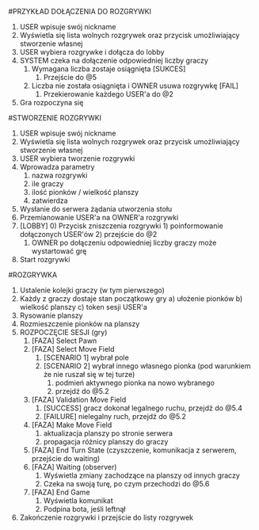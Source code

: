 #PRZYKŁAD DOŁĄCZENIA DO ROZGRYWKI
1. USER wpisuje swój nickname
2. Wyświetla się lista wolnych rozgrywek oraz przycisk umożliwiający stworzenie własnej
3. USER wybiera rozgrywke i dołącza do lobby
4. SYSTEM czeka na dołączenie odpowiedniej liczby graczy
    1) Wymagana liczba zostaje osiągnięta [SUKCES]
        1) Przejście do @5
    2) Liczba nie została osiągnięta i OWNER usuwa rozgrywkę [FAIL]
        1) Przekierowanie każdego USER'a do @2
5. Gra rozpoczyna się

#STWORZENIE ROZGRYWKI
1. USER wpisuje swój nickname
2. Wyświetla się lista wolnych rozgrywek oraz 
    przycisk umożliwiający stworzenie własnej
3. USER wybiera tworzenie rozgrywki
4. Wprowadza parametry
    1) nazwa rozgrywki
    2) ile graczy
    3) ilość pionków / wielkość planszy
    4) zatwierdza
5. Wysłanie do serwera żądania utworzenia stołu
6. Przemianowanie USER'a na OWNER'a rozgrywki
7. [LOBBY]
    0) Przycisk zniszczenia rozgrywki
        1) poinformowanie dołączonych USER'ów
        2) przejście do @2
    1) OWNER po dołączeniu odpowiedniej liczby graczy
       może wystartować grę
8. Start rozgrywki

#ROZGRYWKA
1. Ustalenie kolejki graczy (w tym pierwszego)
2. Każdy z graczy dostaje stan początkowy gry
    a) ułożenie pionków
    b) wielkość planszy
    c) token sesji USER'a
3. Rysowanie planszy
4. Rozmieszczenie pionków na planszy
5. ROZPOCZĘCIE SESJI (gry)
    1) [FAZA] Select Pawn
    2) [FAZA] Select Move Field
        1) [SCENARIO 1] wybrał pole
        2) [SCENARIO 2] wybrał innego własnego pionka (pod warunkiem że nie ruszał się w tej turze)
            1) podmień aktywnego pionka na nowo wybranego
            2) przejdź do @5.2
    3) [FAZA] Validation Move Field
        1) [SUCCESS] gracz dokonał legalnego ruchu, przejdź do @5.4
        2) [FAILURE] nielegalny ruch, przejdź do @5.2
    4) [FAZA] Make Move Field
        1) aktualizacja planszy po stronie serwera
        2) propagacja różnicy planszy do graczy
    5) [FAZA] End Turn State (czyszczenie, komunikacja z serwerem, przejście do waiting)
    6) [FAZA] Waiting (observer)
        1) Wyświetla zmiany zachodzące na planszy od innych graczy
        2) Czeka na swoją turę, po czym przechodzi do @5.6
    7) [FAZA] End Game
        1) Wyświetla komunikat
        2) Podpina bota, jeśli leftnął
6. Zakończenie rozgrywki i przejście do listy rozgrywek
    